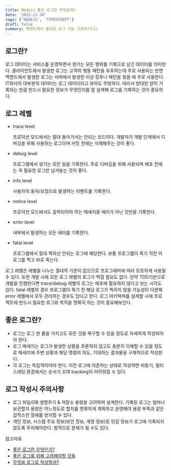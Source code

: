 ```yaml
---
title: Nodejs_좋은 로그란 무엇일까?
date: '2021-11-28'
tags: ['NODEJS', 'TYPESCRIPT']
draft: false
summary: 백엔드에서 중요한 로그 기능 구현하기(1)
---
```


## 로그란?

로그 데이터는 서비스를 운영하면서 생기는 모든 행위를 기록으로 남긴 데이터를 의미한다. 클라이언트에서 발생한 로그는 고객의 행동 패턴을 유추하는데 주로 사용되는 반면 백엔드에서 발생한 로그는 서버에서 발생한 이상 징후나 패턴을 찾을 때 주로 사용한다. IT회사의 대부분의 데이터는 로그 데이터라고 보아도 무방하다. 따라서 방대한 양이 기록되는 만큼 반드시 필요한 정보가 무엇인지를 잘 설계해 로그를 기록하는 것이 중요하다.

## 로그 레벨

- trace level

  프로덕션 모드에서는 절대 돌아가서는 안되는 코드이다. 개발자가 개발 단계에서 디버깅을 위해 사용하는 로그이며 커밋 전에는 삭제해주는 것이 좋다.

- debug level

  프로그램에서 생기는 모든 일을 기록한다. 주로 디버깅을 위해 사용되며 배포 전에는 꼭 필요한 로그만 남겨놓는 것이 좋다.

- info level

  사용자의 동자/요청으로 발생하는 이벤트를 기록한다.

- notice level

  프로덕션 모드에서도 출력되어야 하는 메세지중 에러가 아닌 것만을 기록한다.

- error level

  내부에서 발생하는 모든 에러를 기록한다.

- fatal level

  프로그램에서 절대 찍혀선 안되는 로그에 해당한다. 보통 프로그램이 죽기 직전 이 로그를 찍고 바로 죽는다.

로그 레벨은 레벨을 나누는 절대적 기준이 없으므로 프로그래머에 따라 모호하게 사용될 수 있다. 또한 개발 시에 모든 로그 레벨의 로그가 찍힐 필요도 없다. 만약 TDD기반으로 개발을 진행한다면 trace/debug 레벨의 로그는 애초에 필요하지 않다고 보는 시각도 있다. fatal 레벨의 경우 프로그램이 죽기 전 해당 로그가 찍히지 않을 가능성이 다분해 error 레벨에서 모두 관리하는 경우도 있다고 한다. 로그 아키텍쳐를 설계할 시에 프로젝트에 반드시 필요한 로그와 목적을 명확히 하는 것이 중요해보인다.

## 좋은 로그란?

- 로그는 로그 한 줄을 가지고도 모든 것을 복구할 수 있을 정도로 자세하게 작성되어야 한다.
- 로그 메세지는 로그가 발생한 상황을 추론하지 않고도 충분히 이해할 수 있을 정도로 메세지에 주변 상황과 해당 명령의 의도, 기대하는 결과물을 구체적으로 작성한다.
- 각 로그는 독립적이어야 한다. 이전 로그에 의존하는 상태로 작성하면 비동기, 멀티 스레딩 환경에서는 순서가 꼬여 tracking이 어려워질 수 있다.

## 로그 작성시 주의사항

- 로그 파일/DB 생명주기 & 저장소 용량을 고려하여 설계한다. 기록된 로그는 얼마나 보관할지 용량은 어느정도로 할지를 명확하게 계획하고 운영해야 용량 부족과 같은 갑작스런 장애를 방지할 수 있다.
- 개인 정보, 시스템 주요 정보(보안 정보, 계정 정보)등 민감 정보가 로그에 기록되지 않도록 주의해야한다. 법적으로 문제가 될 수도 있다.

참고자료

- [좋은 로그란 무엇인가?](https://velog.io/@zzzz465/%EC%A2%8B%EC%9D%80-%EB%A1%9C%EA%B7%B8%EB%9E%80-%EB%AC%B4%EC%97%87%EC%9D%B8%EA%B0%80)
- [좋은 로그를 위해 고려해야할 것들](https://speakerdeck.com/devinjeon/jamag-ndc19-joheun-rogeuran-mueosinga-joheun-rogeureul-wihae-goryeohaeya-hal-geosdeul)
- [무엇을 로그로 작성할까?](https://blog.lulab.net/programmer/what-should-i-log-with-an-intention-method-and-level/)
